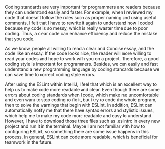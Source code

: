 
Coding standards are very important for programmers and readers because they can understand easily and faster. For example, when I reviewed my code that doesn’t follow the rules such as proper naming and using useful comments, I felt that I have to rewrite it again to understand how I coded because my code is so messy, which is really waster time due to poor coding. Thus, a clear code can enhance efficiency and reduce the mistake that you code.

As we know, people all willing to read a clear and Concise essay, and the code like an essay. If the code looks nice, the reader will more willing to read your codes and hope to work with you on a project. Therefore, a good coding style is important for programmers. Besides, we can easily and fast understand a new programming language by coding standards because we can save time to correct coding style errors.
 
After using the ESLint within IntelliJ, I feel that which is an excellent way to help us to make code more readable and clear. Even though there are some errors about coding standards when I code, which make me uncomfortable and even want to stop coding to fix it, but I try to code the whole program, then to solve the warnings that begin with ESLint. In addition, ESLint can automatically notify me that there have syntax errors and stylistic issues, which help me to make my code more readable and easy to understand. However, I have to download those three files such as .eslintrc in every new project  and run it in the terminal. Maybe I am not familiar with how to configuring ESLint, so something there are some issue happens in this process. In general, ESLint can code more readable, which is beneficial for teamwork in the future. 

